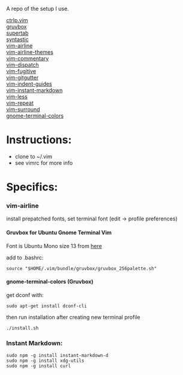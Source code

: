 A repo of the setup I use.

[ctrlp.vim](https://github.com/ctrlpvim/ctrlp.vim)  
[gruvbox](https://github.com/morhetz/gruvbox/)  
[supertab](https://github.com/ervandew/supertab)  
[syntastic](https://github.com/scrooloose/syntastic)  
[vim-airline](https://github.com/vim-airline/vim-airline)  
[vim-airline-themes](https://github.com/vim-airline/vim-airline-themes)  
[vim-commentary](https://github.com/tpope/vim-commentary)  
[vim-dispatch](https://github.com/tpope/vim-dispatch)  
[vim-fugitive](https://github.com/tpope/vim-fugitive)  
[vim-gitgutter](https://github.com/airblade/vim-gitgutter)  
[vim-indent-guides](https://github.com/nathanaelkane/vim-indent-guides)  
[vim-instant-markdown](https://github.com/suan/vim-instant-markdown)  
[vim-less](https://github.com/groenewege/vim-less)  
[vim-repeat](https://github.com/tpope/vim-repeat)  
[vim-surround](https://github.com/tpope/vim-surround)  
[gnome-terminal-colors](https://github.com/metalelf0/gnome-terminal-colors)  
# Instructions:
* clone to ~/.vim
* see vimrc for more info

# Specifics:



### vim-airline

install prepatched fonts, set terminal font (edit -> profile preferences)

#### Gruvbox for Ubuntu Gnome Terminal Vim
Font is Ubuntu Mono size 13 from [here](https://github.com/powerline/fonts/tree/master/UbuntuMono)

add to .bashrc:
~~~
source "$HOME/.vim/bundle/gruvbox/gruvbox_256palette.sh"
~~~
#### gnome-terminal-colors (Gruvbox)

get dconf with:
~~~
sudo apt-get install dconf-cli
~~~
then run installation after creating new terminal profile
~~~
./install.sh
~~~

### Instant Markdown:

~~~
sudo npm -g install instant-markdown-d
sudo npm -g install xdg-utils
sudo npm -g install curl
~~~
